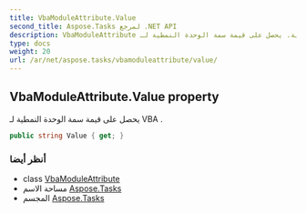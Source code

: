 ```yaml
---
title: VbaModuleAttribute.Value
second_title: Aspose.Tasks لمرجع .NET API
description: VbaModuleAttribute ملكية. يحصل على قيمة سمة الوحدة النمطية لـ VBA .
type: docs
weight: 20
url: /ar/net/aspose.tasks/vbamoduleattribute/value/
---
```

## VbaModuleAttribute.Value property

يحصل على قيمة سمة الوحدة النمطية لـ VBA .

```csharp
public string Value { get; }
```

### أنظر أيضا

* class [VbaModuleAttribute](../)
* مساحة الاسم [Aspose.Tasks](../../vbamoduleattribute/)
* المجسم [Aspose.Tasks](../../../)


